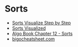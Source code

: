 # Sorts

- [Sorts Visualize Step by Step](https://www.hackerearth.com/practice/algorithms/sorting/merge-sort/visualize/)
- [Sorts Visualized](https://visualgo.net/en/sorting)
- [Algo Book Chapter 12 - Sorts](http://algorithms.dojo.news/static/Algorithms/index.html#LinkTarget_2140)
- [bigocheatsheet.com](https://www.bigocheatsheet.com/)
